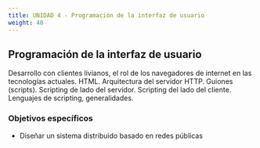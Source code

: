 ```yaml
---
title: UNIDAD 4 - Programación de la interfaz de usuario
weight: 40
---
```


## Programación de la interfaz de usuario

Desarrollo con clientes livianos, el rol de los navegadores de internet en las tecnologías actuales. HTML. Arquitectura del servidor HTTP. Guiones (scripts). Scripting de lado del servidor. Scripting del lado del cliente. Lenguajes de scripting, generalidades.

### Objetivos específicos

- Diseñar un sistema distribuido basado en redes públicas
